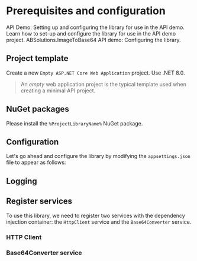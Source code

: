 # Prerequisites and configuration

<link-summary>API Demo: Setting up and configuring the library for use in the API demo.</link-summary>
<card-summary>Learn how to set-up and configure the library for use in the API demo project.</card-summary>
<web-summary>ABSolutions.ImageToBase64 API demo: Configuring the library.</web-summary>

## Project template

Create a new `Empty ASP.NET Core Web Application` project. Use .NET 8.0.
> An *empty* web application project is the typical
> template used when creating a minimal API project.

## NuGet packages

Please install the `%ProjectLibraryName%` NuGet package.

## Configuration

Let's go ahead and configure the library by modifying the `appsettings.json` file to appear as follows:

<include from="Shared_Snippets.topic" element-id="LibraryDemoConfiguration"/>

## Logging

<include from="Shared_Snippets.topic" element-id="LibraryDemoLoggingConfiguration"/>

## Register services

To use this library, we need to register two services with the dependency injection container: the `HttpClient` service
and the `Base64Converter` service.

### HTTP Client

<include from="Shared_Snippets.topic" element-id="LibraryDemoHttpClientConfiguration"/>

### Base64Converter service

<include from="Shared_Snippets.topic" element-id="LibraryDemoServiceDI"/>

